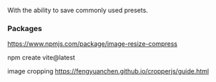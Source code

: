 
With the ability to save commonly used presets.

### Packages

https://www.npmjs.com/package/image-resize-compress

npm create vite@latest


image cropping
https://fengyuanchen.github.io/cropperjs/guide.html